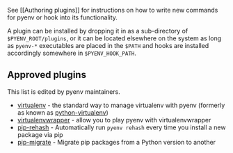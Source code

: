 See [[Authoring plugins]] for instructions on how to write new commands for
pyenv or hook into its functionality.

A plugin can be installed by dropping it in as a sub-directory of
`$PYENV_ROOT/plugins`, or it can be located elsewhere on the system as long as
`pyenv-*` executables are placed in the `$PATH` and hooks are installed
accordingly somewhere in `$PYENV_HOOK_PATH`.

## Approved plugins

This list is edited by pyenv maintainers.

* [virtualenv](https://github.com/yyuu/pyenv-virtualenv) - the standard way to manage virtualenv with pyenv (formerly as known as [python-virtualenv](https://github.com/yyuu/python-virtualenv))
* [virtualenvwrapper](https://github.com/yyuu/pyenv-virtualenvwrapper) - allow you to play pyenv with virtualenvwrapper
* [pip-rehash](https://github.com/yyuu/pyenv-pip-rehash) - Automatically run `pyenv rehash` every time you install a new package via pip
* [pip-migrate](https://github.com/yyuu/pyenv-pip-migrate) - Migrate pip packages from a Python version to another